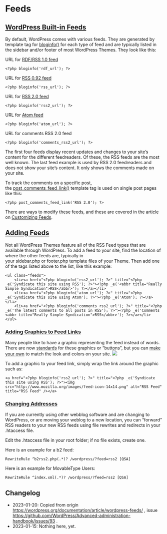 # Feeds

[WordPress Built-in Feeds](#wordpress-built-in-feeds)
-----------------------------------------------------

By default, WordPress comes with various feeds. They are generated by template tag for [bloginfo()](https://codex.wordpress.org/Template_Tags/bloginfo) for each type of feed and are typically listed in the sidebar and/or footer of most WordPress Themes. They look like this:

URL for [RDF/RSS 1.0 feed](http://purl.org/rss/1.0/) 

```
<?php bloginfo('rdf_url'); ?>
```

URL for [RSS 0.92 feed](http://www.rssboard.org/rss-0-9-2) 

```
<?php bloginfo('rss_url'); ?>
```

URL for [RSS 2.0 feed](http://www.rssboard.org/rss-specification) 

```
<?php bloginfo('rss2_url'); ?>
```

URL for [Atom feed](http://www.atomenabled.org/) 

```
<?php bloginfo('atom_url'); ?>
```

URL for comments RSS 2.0 feed 

```
<?php bloginfo('comments_rss2_url'); ?>
```

The first four feeds display recent updates and changes to your site’s content for the different feedreaders. Of these, the RSS feeds are the most well known. The last feed example is used by RSS 2.0 feedreaders and does not show your site’s content. It only shows the comments made on your site.

To track the comments on a specific post, the [post\_comments\_feed\_link()](https://developer.wordpress.org/reference/functions/post_comments_feed_link/) template tag is used on single post pages like this:

```
<?php post_comments_feed_link('RSS 2.0'); ?>
```

There are ways to modify these feeds, and these are covered in the article on [Customizing Feeds](https://codex.wordpress.org/Customizing_Feeds).

[Adding Feeds](#adding-feeds)
-----------------------------

Not all WordPress Themes feature all of the RSS Feed types that are available through WordPress. To add a feed to your site, find the location of where the other feeds are, typically in your sidebar.php or footer.php template files of your Theme. Then add one of the tags listed above to the list, like this example:

```
<ul class="feeds">
    <li><a href="<?php bloginfo('rss2_url'); ?>" title="<?php _e('Syndicate this site using RSS'); ?>"><?php _e('<abbr title="Really Simple Syndication">RSS</abbr>'); ?></a></li>
    <li><a href="<?php bloginfo('atom_url'); ?>" title="<?php _e('Syndicate this site using Atom'); ?>"><?php _e('Atom'); ?></a></li>
    <li><a href="<?php bloginfo('comments_rss2_url'); ?>" title="<?php _e('The latest comments to all posts in RSS'); ?>"><?php _e('Comments <abbr title="Really Simple Syndication">RSS</abbr>'); ?></a></li>
</ul>
```

### [Adding Graphics to Feed Links](#adding-graphics-to-feed-links)

Many people like to have a graphic representing the feed instead of words. There are now [standards](http://www.feedicons.com/) for these graphics or “buttons”, but you can [make your own](http://kalsey.com/tools/buttonmaker/) to match the look and colors on your site. ![](https://wordpress.org/documentation/files/2019/03/rssfeed.gif)

To add a graphic to your feed link, simply wrap the link around the graphic such as:

```
<a href="<?php bloginfo('rss2_url'); ?>" title="<?php _e('Syndicate this site using RSS'); ?>"><img src="http://www.mozilla.org/images/feed-icon-14x14.png" alt="RSS Feed" title="RSS Feed" /></a>
```

### [Changing Addresses](#changing-addresses)

If you are currently using other webblog software and are changing to WordPress, or are moving your weblog to a new location, you can “forward” RSS readers to your new RSS feeds using file rewrites and redirects in your .htaccess file.

Edit the .htaccess file in your root folder; if no file exists, create one.

Here is an example for a b2 feed:

```
RewriteRule ^b2rss2.php(.*)? /wordpress/?feed=rss2 [QSA]
```

Here is an example for MovableType Users:

```
RewriteRule ^index.xml(.*)? /wordpress/?feed=rss2 [QSA]
```

## Changelog
- 2023-01-20: Copied from origin https://wordpress.org/documentation/article/wordpress-feeds/ , issue https://github.com/WordPress/Advanced-administration-handbook/issues/93 .
- 2023-01-15: Nothing here, yet.
